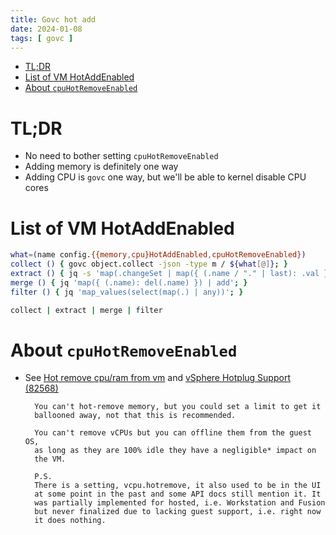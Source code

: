 ```yaml
---
title: Govc hot add
date: 2024-01-08
tags: [ govc ]
---
```


[Govc-hot-add]:
    ../../2024/2024-01-08-govc-hot-add/govc-hot-add.md
    "sibling file"

<!-- Related -->

<!-- Repos -->

<!-- markdown-toc-generate-toc -->
<!-- https://bugs.debian.org/cgi-bin/bugreport.cgi?bug=1036359 -->
<!-- < README.md pandoc -f gfm -t gfm --toc --template ../../lib/toc.md --columns=132 -->
<!-- **Table of Contents** -->

-   [TL;DR](#tldr)
-   [List of VM HotAddEnabled](#list-of-vm-hotaddenabled)
-   [About `cpuHotRemoveEnabled`](#about-cpuhotremoveenabled)

# TL;DR

- No need to bother setting `cpuHotRemoveEnabled`
- Adding memory is definitely one way
- Adding CPU is `govc` one way, but we'll be able to kernel disable
  CPU cores

# List of VM HotAddEnabled

```bash
what=(name config.{{memory,cpu}HotAddEnabled,cpuHotRemoveEnabled})
collect () { govc object.collect -json -type m / ${what[@]}; }
extract () { jq -s 'map(.changeSet | map({ (.name / "." | last): .val }) | add)'; }
merge () { jq 'map({ (.name): del(.name) }) | add'; }
filter () { jq 'map_values(select(map(.) | any))'; }

collect | extract | merge | filter
```

# About `cpuHotRemoveEnabled`

- See [Hot remove cpu/ram from vm][] and [vSphere Hotplug Support (82568)][]

        You can't hot-remove memory, but you could set a limit to get it
        ballooned away, not that this is recommended.

        You can't remove vCPUs but you can offline them from the guest OS,
        as long as they are 100% idle they have a negligible* impact on
        the VM.

        P.S.
        There is a setting, vcpu.hotremove, it also used to be in the UI
        at some point in the past and some API docs still mention it. It
        was partially implemented for hosted, i.e. Workstation and Fusion
        but never finalized due to lacking guest support, i.e. right now
        it does nothing.

[Hot remove cpu/ram from vm]:
    https://communities.vmware.com/t5/vSphere-Hypervisor-Discussions/Hot-remove-cpu-ram-from-vm/td-p/530497
    "vmware.com"
    
[vSphere Hotplug Support (82568)]:
    https://kb.vmware.com/s/article/82568
    "vmware.com"

[Local Variables:]::
[indent-tabs-mode: nil]::
[End:]::
